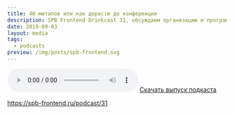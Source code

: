 ```yaml
---
title: 40 митапов или как дорасти до конференции
description: SPB Frontend Drinkcast 31, обсуждаем организацию и программу PiterJS conf
date: 2019-09-03
layout: media
tags:
  - podcasts
preview: /img/posts/spb-frontend.svg
---
```


<audio controls>
  <source class="u-audio" preload="auto" src="{{ '/media/SPB-Frontend-Drinkcast-26.mp3' | url }}" type="audio/mpeg">
  <a href="{{ '/media/SPB-Frontend-Drinkcast-31.mp3' | url }}" download>Скачать выпуск подкаста</a>
</audio>
<a href="{{ '/media/SPB-Frontend-Drinkcast-31.mp3' | url }}" download>Скачать выпуск подкаста</a>

https://spb-frontend.ru/podcast/31
